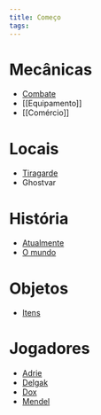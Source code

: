 ```yaml
---
title: Começo
tags:
---
```

# Mecânicas
- [Combate](Combate.md)
- [[Equipamento]]
- [[Comércio]]
# Locais
- [Tiragarde](Tiragarde.md)
- Ghostvar
# História
- [Atualmente](Atualmente.md)
- [O mundo](O%20mundo.md)
# Objetos
- [Itens](Itens.md)
# Jogadores
- [Adrie](Adrie.md)
- [Delgak](Delgak.md)
- [Dox](Dox.md)
- [Mendel](Mendel.md)